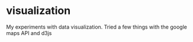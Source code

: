# visualization
My experiments with data visualization. Tried a few things with the google maps API and d3js
